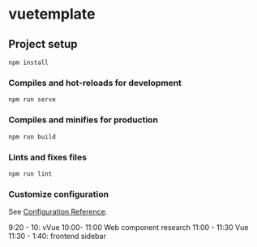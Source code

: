 # vuetemplate

## Project setup
```
npm install
```

### Compiles and hot-reloads for development
```
npm run serve
```

### Compiles and minifies for production
```
npm run build
```

### Lints and fixes files
```
npm run lint
```

### Customize configuration
See [Configuration Reference](https://cli.vuejs.org/config/).

9:20 - 10: vVue
10:00- 11:00 Web component research
11:00 - 11:30 Vue
11:30 - 1:40: frontend sidebar
